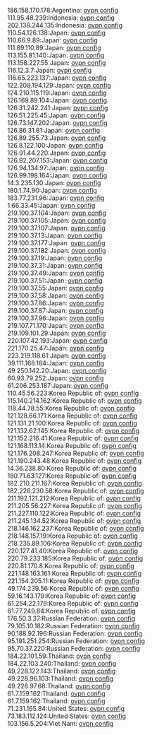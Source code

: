 186.158.170.178:Argentina: [ovpn config](vpn/186_158_170_178.ovpn)  
111.95.48.239:Indonesia: [ovpn config](vpn/111_95_48_239.ovpn)  
202.138.244.135:Indonesia: [ovpn config](vpn/202_138_244_135.ovpn)  
110.54.126.138:Japan: [ovpn config](vpn/110_54_126_138.ovpn)  
110.66.9.89:Japan: [ovpn config](vpn/110_66_9_89.ovpn)  
111.89.110.89:Japan: [ovpn config](vpn/111_89_110_89.ovpn)  
113.155.81.140:Japan: [ovpn config](vpn/113_155_81_140.ovpn)  
113.158.227.55:Japan: [ovpn config](vpn/113_158_227_55.ovpn)  
116.12.3.7:Japan: [ovpn config](vpn/116_12_3_7.ovpn)  
116.65.223.137:Japan: [ovpn config](vpn/116_65_223_137.ovpn)  
122.208.194.129:Japan: [ovpn config](vpn/122_208_194_129.ovpn)  
124.210.115.119:Japan: [ovpn config](vpn/124_210_115_119.ovpn)  
126.169.89.104:Japan: [ovpn config](vpn/126_169_89_104.ovpn)  
126.31.242.241:Japan: [ovpn config](vpn/126_31_242_241.ovpn)  
126.51.225.45:Japan: [ovpn config](vpn/126_51_225_45.ovpn)  
126.73.147.202:Japan: [ovpn config](vpn/126_73_147_202.ovpn)  
126.86.31.81:Japan: [ovpn config](vpn/126_86_31_81.ovpn)  
126.89.255.73:Japan: [ovpn config](vpn/126_89_255_73.ovpn)  
126.8.122.100:Japan: [ovpn config](vpn/126_8_122_100.ovpn)  
126.91.44.220:Japan: [ovpn config](vpn/126_91_44_220.ovpn)  
126.92.207.153:Japan: [ovpn config](vpn/126_92_207_153.ovpn)  
126.94.134.97:Japan: [ovpn config](vpn/126_94_134_97.ovpn)  
126.99.198.164:Japan: [ovpn config](vpn/126_99_198_164.ovpn)  
14.3.235.130:Japan: [ovpn config](vpn/14_3_235_130.ovpn)  
180.1.74.90:Japan: [ovpn config](vpn/180_1_74_90.ovpn)  
183.77.231.96:Japan: [ovpn config](vpn/183_77_231_96.ovpn)  
1.66.33.45:Japan: [ovpn config](vpn/1_66_33_45.ovpn)  
219.100.37.104:Japan: [ovpn config](vpn/219_100_37_104.ovpn)  
219.100.37.105:Japan: [ovpn config](vpn/219_100_37_105.ovpn)  
219.100.37.107:Japan: [ovpn config](vpn/219_100_37_107.ovpn)  
219.100.37.13:Japan: [ovpn config](vpn/219_100_37_13.ovpn)  
219.100.37.177:Japan: [ovpn config](vpn/219_100_37_177.ovpn)  
219.100.37.182:Japan: [ovpn config](vpn/219_100_37_182.ovpn)  
219.100.37.19:Japan: [ovpn config](vpn/219_100_37_19.ovpn)  
219.100.37.31:Japan: [ovpn config](vpn/219_100_37_31.ovpn)  
219.100.37.49:Japan: [ovpn config](vpn/219_100_37_49.ovpn)  
219.100.37.51:Japan: [ovpn config](vpn/219_100_37_51.ovpn)  
219.100.37.55:Japan: [ovpn config](vpn/219_100_37_55.ovpn)  
219.100.37.58:Japan: [ovpn config](vpn/219_100_37_58.ovpn)  
219.100.37.86:Japan: [ovpn config](vpn/219_100_37_86.ovpn)  
219.100.37.87:Japan: [ovpn config](vpn/219_100_37_87.ovpn)  
219.100.37.96:Japan: [ovpn config](vpn/219_100_37_96.ovpn)  
219.107.71.170:Japan: [ovpn config](vpn/219_107_71_170.ovpn)  
219.109.101.29:Japan: [ovpn config](vpn/219_109_101_29.ovpn)  
220.107.42.193:Japan: [ovpn config](vpn/220_107_42_193.ovpn)  
221.170.25.47:Japan: [ovpn config](vpn/221_170_25_47.ovpn)  
223.219.118.61:Japan: [ovpn config](vpn/223_219_118_61.ovpn)  
39.111.168.184:Japan: [ovpn config](vpn/39_111_168_184.ovpn)  
49.250.142.20:Japan: [ovpn config](vpn/49_250_142_20.ovpn)  
60.93.79.252:Japan: [ovpn config](vpn/60_93_79_252.ovpn)  
61.206.253.187:Japan: [ovpn config](vpn/61_206_253_187.ovpn)  
110.45.56.223:Korea Republic of: [ovpn config](vpn/110_45_56_223.ovpn)  
115.140.214.162:Korea Republic of: [ovpn config](vpn/115_140_214_162.ovpn)  
118.44.78.55:Korea Republic of: [ovpn config](vpn/118_44_78_55.ovpn)  
121.128.66.171:Korea Republic of: [ovpn config](vpn/121_128_66_171.ovpn)  
121.131.21.100:Korea Republic of: [ovpn config](vpn/121_131_21_100.ovpn)  
121.132.62.145:Korea Republic of: [ovpn config](vpn/121_132_62_145.ovpn)  
121.152.216.41:Korea Republic of: [ovpn config](vpn/121_152_216_41.ovpn)  
121.168.113.14:Korea Republic of: [ovpn config](vpn/121_168_113_14.ovpn)  
121.176.208.247:Korea Republic of: [ovpn config](vpn/121_176_208_247.ovpn)  
121.190.243.48:Korea Republic of: [ovpn config](vpn/121_190_243_48.ovpn)  
14.36.238.80:Korea Republic of: [ovpn config](vpn/14_36_238_80.ovpn)  
180.71.63.127:Korea Republic of: [ovpn config](vpn/180_71_63_127.ovpn)  
182.210.211.167:Korea Republic of: [ovpn config](vpn/182_210_211_167.ovpn)  
182.226.230.58:Korea Republic of: [ovpn config](vpn/182_226_230_58.ovpn)  
211.192.121.212:Korea Republic of: [ovpn config](vpn/211_192_121_212.ovpn)  
211.205.56.227:Korea Republic of: [ovpn config](vpn/211_205_56_227.ovpn)  
211.227.110.122:Korea Republic of: [ovpn config](vpn/211_227_110_122.ovpn)  
211.245.134.52:Korea Republic of: [ovpn config](vpn/211_245_134_52.ovpn)  
218.146.162.237:Korea Republic of: [ovpn config](vpn/218_146_162_237.ovpn)  
218.148.157.19:Korea Republic of: [ovpn config](vpn/218_148_157_19.ovpn)  
218.235.89.106:Korea Republic of: [ovpn config](vpn/218_235_89_106.ovpn)  
220.127.41.40:Korea Republic of: [ovpn config](vpn/220_127_41_40.ovpn)  
220.79.233.185:Korea Republic of: [ovpn config](vpn/220_79_233_185.ovpn)  
220.81.170.8:Korea Republic of: [ovpn config](vpn/220_81_170_8.ovpn)  
221.148.163.161:Korea Republic of: [ovpn config](vpn/221_148_163_161.ovpn)  
221.154.205.11:Korea Republic of: [ovpn config](vpn/221_154_205_11.ovpn)  
49.174.239.56:Korea Republic of: [ovpn config](vpn/49_174_239_56.ovpn)  
59.16.143.179:Korea Republic of: [ovpn config](vpn/59_16_143_179.ovpn)  
61.254.22.179:Korea Republic of: [ovpn config](vpn/61_254_22_179.ovpn)  
61.77.249.84:Korea Republic of: [ovpn config](vpn/61_77_249_84.ovpn)  
176.50.3.37:Russian Federation: [ovpn config](vpn/176_50_3_37.ovpn)  
79.105.10.182:Russian Federation: [ovpn config](vpn/79_105_10_182.ovpn)  
90.188.92.196:Russian Federation: [ovpn config](vpn/90_188_92_196.ovpn)  
95.191.251.254:Russian Federation: [ovpn config](vpn/95_191_251_254.ovpn)  
95.70.37.220:Russian Federation: [ovpn config](vpn/95_70_37_220.ovpn)  
184.22.101.59:Thailand: [ovpn config](vpn/184_22_101_59.ovpn)  
184.22.103.240:Thailand: [ovpn config](vpn/184_22_103_240.ovpn)  
49.228.122.143:Thailand: [ovpn config](vpn/49_228_122_143.ovpn)  
49.228.96.103:Thailand: [ovpn config](vpn/49_228_96_103.ovpn)  
49.228.97.68:Thailand: [ovpn config](vpn/49_228_97_68.ovpn)  
61.7.159.162:Thailand: [ovpn config](vpn/61_7_159_162.ovpn)  
61.7.159.162:Thailand: [ovpn config](vpn/61_7_159_162.ovpn)  
71.231.165.84:United States: [ovpn config](vpn/71_231_165_84.ovpn)  
73.183.112.124:United States: [ovpn config](vpn/73_183_112_124.ovpn)  
103.156.5.204:Viet Nam: [ovpn config](vpn/103_156_5_204.ovpn)  

